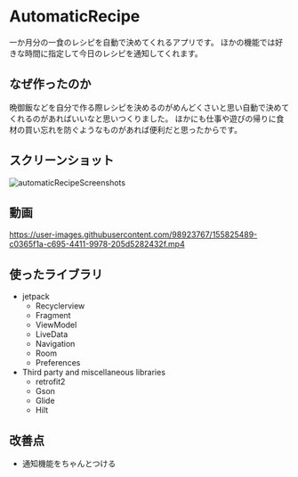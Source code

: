# AutomaticRecipe
一か月分の一食のレシピを自動で決めてくれるアプリです。
ほかの機能では好きな時間に指定して今日のレシピを通知してくれます。

## なぜ作ったのか  
晩御飯などを自分で作る際レシピを決めるのがめんどくさいと思い自動で決めてくれるのがあればいいなと思いつくりました。
ほかにも仕事や遊びの帰りに食材の買い忘れを防ぐようなものがあれば便利だと思ったからです。

## スクリーンショット
![automaticRecipeScreenshots](https://user-images.githubusercontent.com/98923767/155640987-f6549bc3-1024-42e1-b07c-375f6cf20adf.png)

## 動画
<https://user-images.githubusercontent.com/98923767/155825489-c0365f1a-c695-4411-9978-205d5282432f.mp4>

## 使ったライブラリ
- jetpack
  - Recyclerview
  - Fragment
  - ViewModel
  - LiveData
  - Navigation
  - Room
  - Preferences
- Third party and miscellaneous libraries
  - retrofit2
  - Gson
  - Glide
  - Hilt

## 改善点
- 通知機能をちゃんとつける
